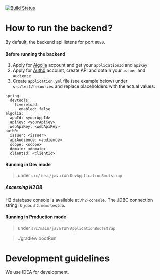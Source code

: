 
[![Build Status](https://travis-ci.org/devchampions/devevents-backend.svg?branch=master)](https://travis-ci.org/devchampions/devevents-backend)

# How to run the backend?

By default, the backend api listens for port `8080`.

#### Before running the backend
1. Apply for [Algolia](https://www.algolia.com) account and get your `applicationId` and `apiKey`
2. Apply for [Auth0](https://auth0.com) account, create API and obtain your `issuer` and `audience`
3. Create `application.yml` file (see example below) under `src/test/resources` and replace placeholders with the actual values:
```
spring:
  devtools:
    livereload:
      enabled: false
algolia:
  appId: <yourAppId>
  apiKey: <yourApiKey>
  webApiKey: <webApiKey>
auth0:
  issuer: <issuer>
  apiAudience: <audience>
  scope: <scope>
  domain: <domain>
  clientId: <clientId>  
```


#### Running in Dev mode
> under `src/test/java` run `DevApplicationBootstrap`
 
##### Accessing H2 DB
H2 database console is available at `/h2-console`. The JDBC connection string is `jdbc:h2:mem:testdb`. 
 
#### Running in Production mode
> under `src/main/java` run `ApplicationBootstrap`

> ./gradlew bootRun

# Development guidelines
We use IDEA for development.


